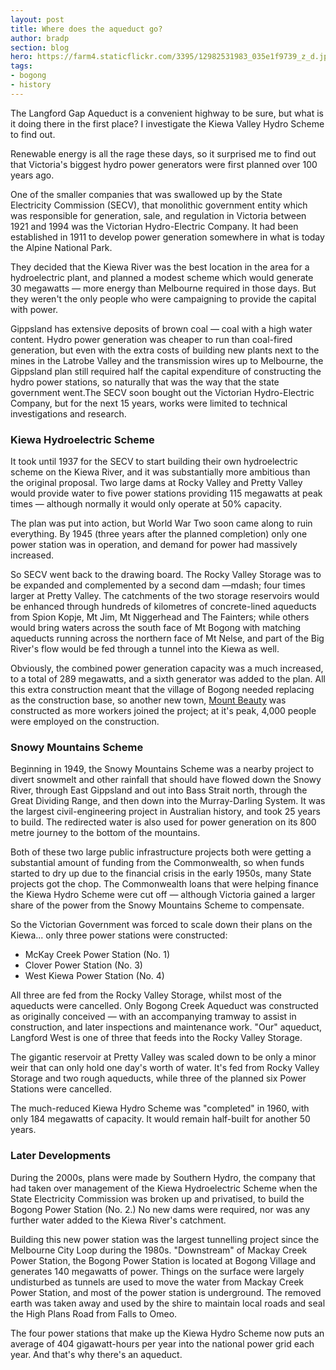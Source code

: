 ```yaml
---
layout: post
title: Where does the aqueduct go?
author: bradp
section: blog
hero: https://farm4.staticflickr.com/3395/12982531983_035e1f9739_z_d.jpg
tags:
- bogong
- history
---
```


The Langford Gap Aqueduct is a convenient highway to be sure, but what is it doing there in the first place? I investigate the Kiewa Valley Hydro Scheme to find out.

Renewable energy is all the rage these days, so it surprised me to find out that Victoria's biggest hydro power generators were first planned over 100 years ago. 

<!--more-->

One of the smaller companies that was swallowed up by the State Electricity Commission (SECV), that monolithic government entity which was responsible for generation, sale, and regulation in Victoria between 1921 and 1994 was the Victorian Hydro-Electric Company. It had been established in 1911 to develop power generation somewhere in what is today the Alpine National Park. 

They decided that the Kiewa River was the best location in the area for a hydroelectric plant, and planned a modest scheme which would generate 30 megawatts &mdash; more energy than Melbourne required in those days. But they weren't the only people who were campaigning to provide the capital with power. 

Gippsland has extensive deposits of brown coal &mdash; coal with a high water content. Hydro power generation was cheaper to run than coal-fired generation, but even with the extra costs of building new plants next to the mines in the Latrobe Valley and the transmission wires up to Melbourne, the Gippsland plan still required half the capital expenditure of constructing the hydro power stations, so naturally that was the way that the state government went.The SECV soon bought out the Victorian Hydro-Electric Company, but for the next 15 years, works were limited to technical investigations and research.

### Kiewa Hydroelectric Scheme

It took until 1937 for the SECV to start building their own hydroelectric scheme on the Kiewa River, and it was substantially more ambitious than the original proposal. Two large dams at Rocky Valley and Pretty Valley would provide water to five power stations providing 115 megawatts at peak times &mdash; although normally it would only operate at 50% capacity.

The plan was put into action, but World War Two soon came along to ruin everything. By 1945 (three years after the planned completion) only one power station was in operation, and demand for power had massively increased. 

So SECV went back to the drawing board. The Rocky Valley Storage was to be expanded and complemented by a second dam —mdash; four times larger at Pretty Valley. The catchments of the two storage reservoirs would be enhanced through hundreds of kilometres of concrete-lined aqueducts from Spion Kopje, Mt Jim, Mt Niggerhead and The Fainters; while others would bring waters across the south face of Mt Bogong with matching aqueducts running across the northern face of Mt Nelse, and part of the Big River's flow would be fed through a tunnel into the Kiewa as well.

Obviously, the combined power generation capacity was a much increased, to a total of 289 megawatts, and a sixth generator was added to the plan. All this extra construction meant that the village of Bogong needed replacing as the construction base, so another new town, [Mount Beauty](https://en.wikipedia.org/wiki/Mount_Beauty,_Victoria) was constructed as more workers joined the project; at it's peak, 4,000 people were employed on the construction. 

### Snowy Mountains Scheme

Beginning in 1949, the Snowy Mountains Scheme was a nearby project to divert snowmelt and other rainfall that should have flowed down the Snowy River, through East Gippsland and out into Bass Strait north, through the Great Dividing Range, and then down into the Murray-Darling System. It was the largest civil-engineering project in Australian history, and took 25 years to build. The redirected water is also used for power generation on its 800 metre journey to the bottom of the mountains.

Both of these two large public infrastructure projects both were getting a substantial amount of funding from the Commonwealth, so when funds started to dry up due to the financial crisis in the early 1950s, many State projects got the chop. The Commonwealth loans that were helping finance the Kiewa Hydro Scheme were cut off &mdash; although Victoria gained a larger share of the power from the Snowy Mountains Scheme to compensate.

So the Victorian Government was forced to scale down their plans on the Kiewa... only three power stations were constructed:

* McKay Creek Power Station (No. 1)
* Clover Power Station (No. 3)
* West Kiewa Power Station (No. 4)

All three are fed from the Rocky Valley Storage, whilst most of the aqueducts were cancelled. Only Bogong Creek Aqueduct was constructed as originally conceived &mdash; with an accompanying tramway to assist in construction, and later inspections and maintenance work. "Our" aqueduct, Langford West is one of three that feeds into the Rocky Valley Storage. 

The gigantic reservoir at Pretty Valley was scaled down to be only a minor weir that can only hold one day's worth of water. It's fed from Rocky Valley Storage and two rough aqueducts, while three of the planned six Power Stations were cancelled.

The much-reduced Kiewa Hydro Scheme was "completed" in 1960, with only 184 megawatts of capacity. It would remain half-built for another 50 years.

### Later Developments

During the 2000s, plans were made by Southern Hydro, the company that had taken over management of the Kiewa Hydroelectric Scheme when the State Electricity Commission was broken up and privatised, to build the Bogong Power Station (No. 2.) No new dams were required, nor was any further water added to the Kiewa River's catchment.

Building this new power station was the largest tunnelling project since the Melbourne City Loop during the 1980s. "Downstream" of Mackay Creek Power Station, the Bogong Power Station is located at Bogong Village and generates 140 megawatts of power. Things on the surface were largely undisturbed as tunnels are used to move the water from Mackay Creek Power Station, and most of the power station is underground. The removed earth was taken away and used by the shire to maintain local roads and seal the High Plans Road from Falls to Omeo.

The four power stations that make up the Kiewa Hydro Scheme now puts an average of 404 gigawatt-hours per year into the national power grid each year. And that's why there's an aqueduct.